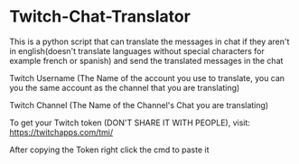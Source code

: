 # Twitch-Chat-Translator
This is a python script that can translate the messages in chat if they aren't in english(doesn't translate languages without special characters for example french or spanish) and send the translated messages in the chat 

Twitch Username (The Name of the account you use to translate, you can you the same account as the channel that  you are translating)

Twitch Channel (The Name of the Channel's Chat you are translating)

To get your Twitch token (DON'T SHARE IT WITH PEOPLE), visit: https://twitchapps.com/tmi/

After copying the Token right click the cmd to paste it

